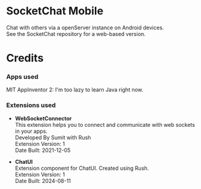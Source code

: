 # SocketChat Mobile
Chat with others via a openServer instance on Android devices.  
See the SocketChat repository for a web-based version.

# Credits
### Apps used
MIT AppInventor 2: I'm too lazy to learn Java right now.
### Extensions used
* **WebSocketConnector**  
This extension helps you to connect and communicate with web sockets in your apps.  
Developed By Sumit with Rush  
Extension Version: 1  
Date Built: 2021-12-05  
  
* **ChatUI**  
Extension component for ChatUI. Created using Rush.  
Extension Version: 1  
Date Built: 2024-08-11  
